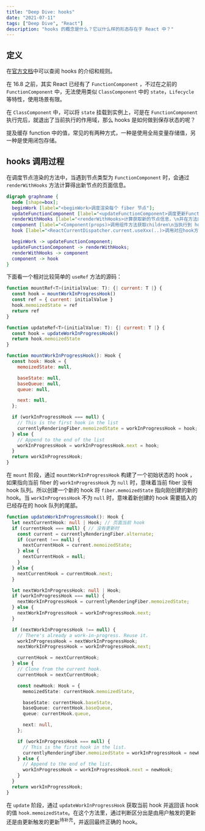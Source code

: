 ```yaml
---
title: "Deep Dive: hooks"
date: "2021-07-11"
tags: ["Deep Dive", "React"]
description: "hooks 的概念是什么？它以什么样的形态存在于 React 中？"
---
```


## 定义

在[官方文档](https://zh-hans.reactjs.org/docs/hooks-intro.html)中可以查阅 hooks 的介绍和规则。

在 16.8 之前，其实 React 已经有了 `FunctionComponent` ，不过在之前的 `FunctionComponent` 中，无法使用类似 `ClassComponent` 中的 `state`，`Lifecycle`等特性，使用场景有限。

在 `ClassComponent` 中，可以将 `state` 挂载到实例上，可是在 `FunctionComponent` 执行完后，就退出了当前执行的作用域，那么 hooks 是如何做到保存状态的呢？

提及缓存 function 中的值，常见的有两种方式，一种是使用全局变量存储值，另一种是使用闭包存储。

## hooks 调用过程

在调度节点渲染的方法中，当遇到节点类型为 `FunctionComponent` 时，会通过 `renderWithHooks` 方法计算得出新节点的页面信息。

```dot
digraph graphname {
  node [shape=box];
  beginWork [label="<beginWork>调度渲染每个 fiber 节点"];
  updateFunctionComponent [label="<updateFunctionComponent>调度更新FunctionComponent"];
  renderWithHooks [label="<renderWithHooks>计算获取新的节点信息，\n并在方法内部根据当前mount/update阶段设定\nReactCurrentDispatcher.current的指向"];
  component [label="<Component(props)>调用组件方法获取children\n当执行到 hook(如 useState(initialState)) 时，其实相当于调用\n ReactCurrentDispatcher.current.useState(initialState)"];
  hook [label="<ReactCurrentDispatcher.current.useXxx(..)>调用对应hook方法，\n计算新的hook状态并存储到hook.memoizedState上"];

  beginWork -> updateFunctionComponent;
  updateFunctionComponent -> renderWithHooks;
  renderWithHooks -> component
  component -> hook
}
```

下面看一个相对比较简单的 `useRef` 方法的源码：

```js
function mountRef<T>(initialValue: T): {| current: T |} {
  const hook = mountWorkInProgressHook()
  const ref = { current: initialValue }
  hook.memoizedState = ref
  return ref
}

function updateRef<T>(initialValue: T): {| current: T |} {
  const hook = updateWorkInProgressHook()
  return hook.memoizedState
}

function mountWorkInProgressHook(): Hook {
  const hook: Hook = {
    memoizedState: null,

    baseState: null,
    baseQueue: null,
    queue: null,

    next: null,
  };

  if (workInProgressHook === null) {
    // This is the first hook in the list
    currentlyRenderingFiber.memoizedState = workInProgressHook = hook;
  } else {
    // Append to the end of the list
    workInProgressHook = workInProgressHook.next = hook;
  }
  return workInProgressHook;
}

```

在 `mount` 阶段，通过 `mountWorkInProgressHook` 构建了一个初始状态的 hook ，如果指向当前 fiber 的 `workInProgressHook` 为 `null` 时，意味着当前 fiber 没有 hook 队列。所以创建一个新的 hook 将 `fiber.memoizedState` 指向刚创建的新的 hook。当 `workInProgressHook` 不为 `null` 时，意味着新创建的 hook 需要插入的已经存在的 hook 队列的尾部。

```ts
function updateWorkInProgressHook(): Hook {
  let nextCurrentHook: null | Hook; // 页面当前 hook
  if (currentHook === null) { // 没有更新时
    const current = currentlyRenderingFiber.alternate;
    if (current !== null) {
      nextCurrentHook = current.memoizedState;
    } else {
      nextCurrentHook = null;
    }
  } else {
    nextCurrentHook = currentHook.next;
  }

  let nextWorkInProgressHook: null | Hook;
  if (workInProgressHook === null) {
    nextWorkInProgressHook = currentlyRenderingFiber.memoizedState;
  } else {
    nextWorkInProgressHook = workInProgressHook.next;
  }

  if (nextWorkInProgressHook !== null) {
    // There's already a work-in-progress. Reuse it.
    workInProgressHook = nextWorkInProgressHook;
    nextWorkInProgressHook = workInProgressHook.next;

    currentHook = nextCurrentHook;
  } else {
    // Clone from the current hook.
    currentHook = nextCurrentHook;

    const newHook: Hook = {
      memoizedState: currentHook.memoizedState,

      baseState: currentHook.baseState,
      baseQueue: currentHook.baseQueue,
      queue: currentHook.queue,

      next: null,
    };

    if (workInProgressHook === null) {
      // This is the first hook in the list.
      currentlyRenderingFiber.memoizedState = workInProgressHook = newHook;
    } else {
      // Append to the end of the list.
      workInProgressHook = workInProgressHook.next = newHook;
    }
  }
  return workInProgressHook;
}
```

在 `update` 阶段，通过 `updateWorkInProgressHook` 获取当前 hook 并返回该 hook 的值 `hook.memoizedState`。在这个方法里，通过判断区分出是由用户触发的更新还是由更新触发的更新<sup>待补充</sup>，并返回最终正确的 hook。

